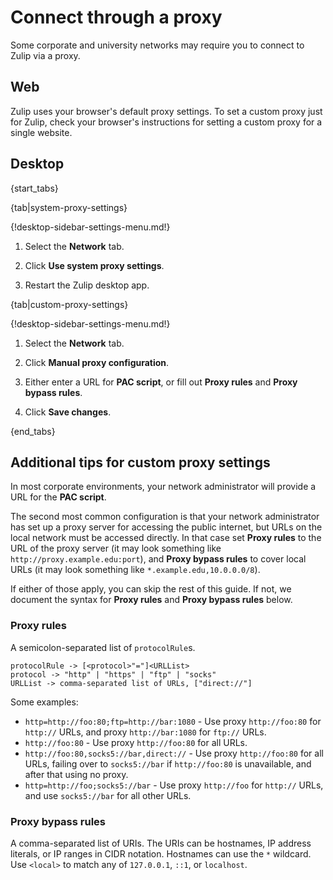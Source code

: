 # Connect through a proxy

Some corporate and university networks may require you to connect to Zulip
via a proxy.

## Web

Zulip uses your browser's default proxy settings. To set a custom proxy just
for Zulip, check your browser's instructions for setting a custom proxy for
a single website.

## Desktop

{start_tabs}

{tab|system-proxy-settings}

{!desktop-sidebar-settings-menu.md!}

1. Select the **Network** tab.

1. Click **Use system proxy settings**.

1. Restart the Zulip desktop app.

{tab|custom-proxy-settings}

{!desktop-sidebar-settings-menu.md!}

1. Select the **Network** tab.

1. Click **Manual proxy configuration**.

1. Either enter a URL for **PAC script**, or fill out **Proxy rules** and
  **Proxy bypass rules**.

1. Click **Save changes**.

{end_tabs}

## Additional tips for custom proxy settings

In most corporate environments, your network administrator will provide a
URL for the **PAC script**.

The second most common configuration is that your network administrator has
set up a proxy server for accessing the public internet, but URLs on the
local network must be accessed directly. In that case set **Proxy rules** to
the URL of the proxy server (it may look something like
`http://proxy.example.edu:port`), and **Proxy bypass rules** to cover local URLs
(it may look something like `*.example.edu,10.0.0.0/8`).

If either of those apply, you can skip the rest of this guide. If not, we
document the syntax for **Proxy rules** and **Proxy bypass rules** below.

### Proxy rules

A semicolon-separated list of `protocolRule`s.

```
protocolRule -> [<protocol>"="]<URLList>
protocol -> "http" | "https" | "ftp" | "socks"
URLList -> comma-separated list of URLs, ["direct://"]
```

Some examples:

* `http=http://foo:80;ftp=http://bar:1080` - Use proxy `http://foo:80`
  for `http://` URLs, and proxy `http://bar:1080` for `ftp://` URLs.
* `http://foo:80` - Use proxy `http://foo:80` for all URLs.
* `http://foo:80,socks5://bar,direct://` - Use proxy `http://foo:80` for
  all URLs, failing over to `socks5://bar` if `http://foo:80` is
  unavailable, and after that using no proxy.
* `http=http://foo;socks5://bar` -  Use proxy `http://foo` for `http://` URLs,
  and use `socks5://bar` for all other URLs.

### Proxy bypass rules

A comma-separated list of URIs. The URIs can be hostnames, IP address
literals, or IP ranges in CIDR notation. Hostnames can use the `*`
wildcard. Use `<local>` to match any of `127.0.0.1`, `::1`, or `localhost`.
